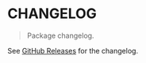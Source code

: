 # CHANGELOG

> Package changelog.

See [GitHub Releases](https://github.com/stdlib-js/constants-float64-two-pi/releases) for the changelog.